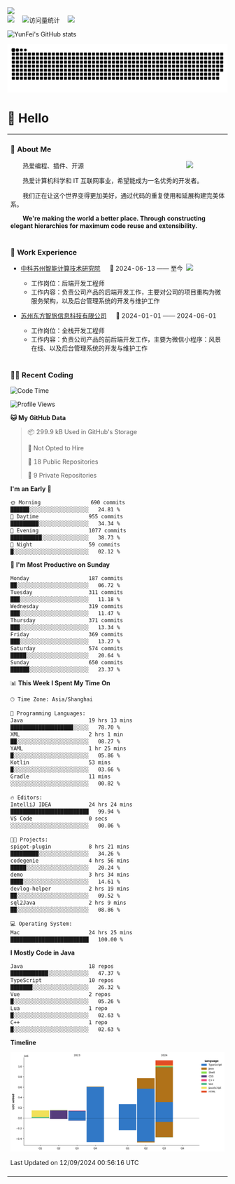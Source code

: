   <!-- dynamic typing effect 动态打字效果 -->
  <div>
    <a href="http://yunfei.plus">
      <img src="https://readme-typing-svg.demolab.com?font=Fira+Code&pause=1000&width=435&lines=console.log(%22Hello%2C%20World%22);祝您今天愉快!&center=true&size=27" />
    </a>
  </div>

  <div>
    <a href="http://yunfei.plus/"><img src="https://img.shields.io/badge/Website-博客-8c36db" /></a>&emsp;
    <!-- visitor -->
    <img src="https://komarev.com/ghpvc/?username=yunfeidog&label=Views&color=orange&style=flat" alt="访问量统计" />&emsp;
    <!-- wakatime -->    
    <a href="https://wakatime.com/@yunfeidog"><img src="https://wakatime.com/badge/user/42d0678c-368b-448b-9a77-5d21c5b55352.svg" /></a>
  </div>

![YunFei's GitHub stats](https://github-readme-stats.vercel.app/api?username=yunfeidog)

![snake](./dist/github-contribution-grid-snake.svg)

#  🙋 Hello

<table>


<tr><td>

### 🤺 About Me

<img align="right" width="88" src="https://cdn.jsdelivr.net/gh/yunfeidog/yunfeidog/assets/images/jobs.png" />

<p>&emsp;&emsp;热爱编程、插件、开源</p>
<p>&emsp;&emsp;热爱计算机科学和 IT 互联网事业，希望能成为一名优秀的开发者。</p>
<p>&emsp;&emsp;我们正在让这个世界变得更加美好，通过代码的重复使用和延展构建完美体系。</p>
<p>&emsp;&emsp;<strong>We're making the world a better place. Through constructing elegant hierarchies for maximum code reuse and extensibility.</strong></p>

</td></tr> 

<tr><td>

### 🏢 Work Experience

<img align="right" width="88" src="https://cdn.jsdelivr.net/gh/yunfeidog/yunfeidog/assets/images/yuanze.png" />

- [中科苏州智能计算技术研究院](http://iict.ac.cn/sy) &emsp; 📌 2024-06-13 —— 至今

  - 工作岗位：后端开发工程师
  - 工作内容：负责公司产品的后端开发工作，主要对公司的项目重构为微服务架构，以及后台管理系统的开发与维护工作

- [苏州东方智旅信息科技有限公司](http://www.leyoobao.com/) &emsp; 📌 2024-01-01 —— 2024-06-01

    - 工作岗位：全栈开发工程师
    - 工作内容：负责公司产品的前后端开发工作，主要为微信小程序：风景在线、以及后台管理系统的开发与维护工作


</td></tr>

<tr><td>

### 👩‍💻 Recent Coding
<!--START_SECTION:waka-->
![Code Time](http://img.shields.io/badge/Code%20Time-1%2C735%20hrs%2059%20mins-blue)

![Profile Views](http://img.shields.io/badge/Profile%20Views-1-blue)

**🐱 My GitHub Data** 

> 📦 299.9 kB Used in GitHub's Storage 
 > 
> 🚫 Not Opted to Hire
 > 
> 📜 18 Public Repositories 
 > 
> 🔑 9 Private Repositories 
 > 
**I'm an Early 🐤** 

```text
🌞 Morning                690 commits         ██████░░░░░░░░░░░░░░░░░░░   24.81 % 
🌆 Daytime                955 commits         █████████░░░░░░░░░░░░░░░░   34.34 % 
🌃 Evening                1077 commits        ██████████░░░░░░░░░░░░░░░   38.73 % 
🌙 Night                  59 commits          █░░░░░░░░░░░░░░░░░░░░░░░░   02.12 % 
```
📅 **I'm Most Productive on Sunday** 

```text
Monday                   187 commits         ██░░░░░░░░░░░░░░░░░░░░░░░   06.72 % 
Tuesday                  311 commits         ███░░░░░░░░░░░░░░░░░░░░░░   11.18 % 
Wednesday                319 commits         ███░░░░░░░░░░░░░░░░░░░░░░   11.47 % 
Thursday                 371 commits         ███░░░░░░░░░░░░░░░░░░░░░░   13.34 % 
Friday                   369 commits         ███░░░░░░░░░░░░░░░░░░░░░░   13.27 % 
Saturday                 574 commits         █████░░░░░░░░░░░░░░░░░░░░   20.64 % 
Sunday                   650 commits         ██████░░░░░░░░░░░░░░░░░░░   23.37 % 
```


📊 **This Week I Spent My Time On** 

```text
🕑︎ Time Zone: Asia/Shanghai

💬 Programming Languages: 
Java                     19 hrs 13 mins      ████████████████████░░░░░   78.70 % 
XML                      2 hrs 1 min         ██░░░░░░░░░░░░░░░░░░░░░░░   08.27 % 
YAML                     1 hr 25 mins        █░░░░░░░░░░░░░░░░░░░░░░░░   05.86 % 
Kotlin                   53 mins             █░░░░░░░░░░░░░░░░░░░░░░░░   03.66 % 
Gradle                   11 mins             ░░░░░░░░░░░░░░░░░░░░░░░░░   00.82 % 

🔥 Editors: 
IntelliJ IDEA            24 hrs 24 mins      █████████████████████████   99.94 % 
VS Code                  0 secs              ░░░░░░░░░░░░░░░░░░░░░░░░░   00.06 % 

🐱‍💻 Projects: 
spigot-plugin            8 hrs 21 mins       █████████░░░░░░░░░░░░░░░░   34.26 % 
codegenie                4 hrs 56 mins       █████░░░░░░░░░░░░░░░░░░░░   20.24 % 
demo                     3 hrs 34 mins       ████░░░░░░░░░░░░░░░░░░░░░   14.61 % 
devlog-helper            2 hrs 19 mins       ██░░░░░░░░░░░░░░░░░░░░░░░   09.52 % 
sql2Java                 2 hrs 9 mins        ██░░░░░░░░░░░░░░░░░░░░░░░   08.86 % 

💻 Operating System: 
Mac                      24 hrs 25 mins      █████████████████████████   100.00 % 
```

**I Mostly Code in Java** 

```text
Java                     18 repos            ████████████░░░░░░░░░░░░░   47.37 % 
TypeScript               10 repos            ███████░░░░░░░░░░░░░░░░░░   26.32 % 
Vue                      2 repos             █░░░░░░░░░░░░░░░░░░░░░░░░   05.26 % 
Lua                      1 repo              █░░░░░░░░░░░░░░░░░░░░░░░░   02.63 % 
C++                      1 repo              █░░░░░░░░░░░░░░░░░░░░░░░░   02.63 % 
```



**Timeline**

![Lines of Code chart](https://raw.githubusercontent.com/yunfeidog/yunfeidog/main/assets/bar_graph.png)


 Last Updated on 12/09/2024 00:56:16 UTC
<!--END_SECTION:waka-->

</td></tr>




<tr><td>

